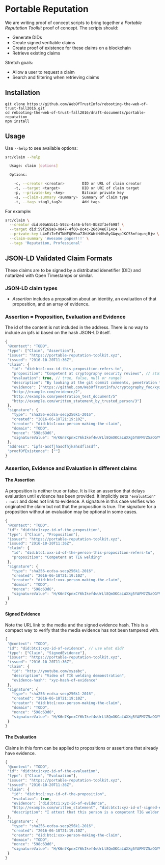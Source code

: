 # Portable Reputation
We are writing proof of concept scripts to bring together a _Portable
Reputation Toolkit_ proof of concept.  The scripts should:

- Generate DIDs
- Create signed verifiable claims
- Create proof of existence for these claims on a blockchain
- Retrieve existing claims

Stretch goals:

- Allow a user to request a claim
- Search and filtering when retrieving claims

## Installation

```
git clone https://github.com/WebOfTrustInfo/rebooting-the-web-of-trust-fall2016.git
cd rebooting-the-web-of-trust-fall2016/draft-documents/portable-reputation
npm install
```

## Usage

Use `--help` to see available options:

```sh
src/claim --help

  Usage: claim [options]

  Options:

    -c, --creator <creator>        DID or URL of claim creator
    -t, --target <target>          DID or URI of claim target
    -p, --private-key <key>        Bitcoin private key
    -s, --claim-summary <summary>  Summary of claim type
    -t, --tags <tag1,tag2>         Add tags
```

For example:

```sh
src/claim \
  --creator did:00a65b11-593c-4a46-bf64-8b83f3ef698f \
  --target did:59f269a0-0847-4f00-8c4c-26d84e6714c4 \
  --private-key L4mEi7eEdTNNFQEWaa7JhUKAbtHdVvByGAqvpJKC53mfiqunjBjw \
  --claim-summary 'Awesome paper!!!' \
  --tags 'Reputation, Professional'
 ```

## JSON-LD Validated Claim Formats

These claims are to be signed by a distributed idenetifier (DID) and notarized with Open Timestamps or similar.

### JSON-LD claim types

- *Assertion* includes a proposition about an identity, an evaluation of that proposition, and an array of evidence.


### Assertion = Proposition, Evaluation and Evidence
The id of the content is not included in the address. There is no way to include an ipfs id based on the hash JSON-LD itself.

 ```js
 {
  "@context": "TODO",
  "type": ["Claim", "Assertion"],
  "issuer": "https://portable-reputation-toolkit.xyz",
  "issued": "2016-10-20T11:36Z",
  "claim": {
    "id": "did:btc1:xxx-id-this-proposition-refers-to",
    "proposition": "Competent at cryptography security reviews", // statement, proposition, assertion, description?
    "evaluation": true, // true, false, null or range?
    "description": "By looking at the git commit comments, penetration test documents they authored, and reviews of their work I have determined they are competent at cryptography security reviews",
    "evidence": ["https://github.com/WebOfTrustInfo/cryptography_foo/xyz",
    "http://example.com/evidence/2",
    "http://example.com/penetration_test_document/5"
    "http://example.com/written_statement_by_trusted_person/3"]
  },
  "signature": {
    "type": "sha256-ecdsa-secp256k1-2016",
    "created": "2016-06-18T21:19:10Z",
    "creator": "did:btc1:xxx-person-making-the-claim",
    "domain": "TODO",
    "nonce": "598c63d6",
    "signatureValue": "H/K6n7KpnxCY6kIkef4wUrLl8QmOKCaLWXXg5YAFM7Z5aOGYVLB0OPxXopnMIsjYqO9WNa5O+JxZT9bxRO6siTc="
  },
  "address": "ipfs-asdfjhasdfhjkahsdflasdf",
  "proofOfExistence": [""]
}
```

### Assertion, Evidence and Evaluation in different claims

#### The Assertion

A proposition is neither true or false. It is like an assertion that delays evaluation until evidence has been provided. It implicitly sets `"evaluation" : null` and does not link to evidence. A signature in this case verifies who originated the claim but not that the proposition is true. The signature for a proposition without an evaluation may be optional in some cases.

```js
{
 "@context": "TODO",
 "id": "did:btc1:xyz-id-of-the-proposition",
 "type": ["Claim", "Proposition"],
 "issuer": "https://portable-reputation-toolkit.xyz",
 "issued": "2016-10-20T11:36Z",
 "claim": {
   "id": "did:btc1:xxx-id-of-the-person-this-proposition-refers-to",
   "proposition": "Competent at TIG welding"
 },
 "signature": {
   "type": "sha256-ecdsa-secp256k1-2016",
   "created": "2016-06-18T21:19:10Z",
   "creator": "did:btc1:xxx-person-making-the-claim",
   "domain": "TODO",
   "nonce": "598c63d6",
   "signatureValue": "H/K6n7KpnxCY6kIkef4wUrLl8QmOKCaLWXXg5YAFM7Z5aOGYVLB0OPxXopnMIsjYqO9WNa5O+JxZT9bxRO6siTc="
 }
}
```

#### Signed Evidence

Note the URL link to the media and the signed evidence hash. This is a compact way to verify that the media evidence has not been tampered with.

```js
{
 "@context": "TODO",
 "id": "did:btc1:xyz-id-of-evidence", // use what did?
 "type": ["Claim", "SignedEvidence"],
 "issuer": "https://portable-reputation-toolkit.xyz",
 "issued": "2016-10-20T11:36Z",
 "claim": {
   "id": "http://youtube.com/xyzabc",
   "description": "Video of TIG welding demonstration",
   "evidence-hash": "xyz-hash-of-evidence"
 },
 "signature": {
   "type": "sha256-ecdsa-secp256k1-2016",
   "created": "2016-06-18T21:19:10Z",
   "creator": "did:btc1:xxx-person-making-the-claim",
   "domain": "TODO",
   "nonce": "598c63d6",
   "signatureValue": "H/K6n7KpnxCY6kIkef4wUrLl8QmOKCaLWXXg5YAFM7Z5aOGYVLB0OPxXopnMIsjYqO9WNa5O+JxZT9bxRO6siTc="
 }
}
```

#### The Evaluation

Claims in this form can be applied to propositions or assertions that already have evidence.

```js
{
 "@context": "TODO",
 "id": "did:btc1:xyz-id-of-the-evaluation",
 "type": ["Claim", "Evaluation"],
 "issuer": "https://portable-reputation-toolkit.xyz",
 "issued": "2016-10-20T11:36Z",
 "claim": {
   "id": "did:btc1:xyz-id-of-the-proposition",
   "evalution": true,
   "evidence": ["did:btc1:xyz-id-of-evidence",
   "http://example.com/written_statement", "did:btc1:xyz-id-of-signed-evidence"],
   "description": "I attest that this person is a competent TIG welder based on my review of the video and their written statement."
 },
 "signature": {
   "type": "sha256-ecdsa-secp256k1-2016",
   "created": "2016-06-18T21:19:10Z",
   "creator": "did:btc1:xxx-person-making-the-claim",
   "domain": "TODO",
   "nonce": "598c63d6",
   "signatureValue": "H/K6n7KpnxCY6kIkef4wUrLl8QmOKCaLWXXg5YAFM7Z5aOGYVLB0OPxXopnMIsjYqO9WNa5O+JxZT9bxRO6siTc="
 }
}
```
